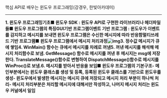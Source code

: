 핵심 API로 배우는 윈도우 프로그래밍(강경우, 한빛아카데미)

------

**1. 윈도우 프로그래밍기초■ 윈도우 SDK : 윈도우 API로 구현한 라이브러리나 헤더파일들■ 윈도우 프로그램의 특징GUI기반 프로그램이벤트 기반 프로그램 : 윈도우가 이벤트를 감지하고 메시지를 보내면 윈도우 프로그램은 수신한 메시지에 따라 반응함멀티쓰레드 기반 프로그램■ 윈도우 프로그램에서 메시지 처리과정![img](https://lh5.googleusercontent.com/fV0PPDoege5JHWydot8HXoXaVF1prRpCttkWdz2Nh03otSY-4DtQH1PW0NejER4rhtQe9rXHYEu2xTevz5fY4fpEhYo3XqZVLEPfG7pPQkDEuBSbtYx0GBmB-Qh6JGM7K_-Nsn_h)3. 정수값 메시지가 큐에 쌓임4. WinMain() 함수는 큐에서 메시지를 차례로 꺼냄5. 꺼낸 메시지를 해석해 메시지 처리함수로 보냄. GetMessage() 함수로 메시지를 꺼낸 후 메시지는 msg에 저장한다. TranslateMessage()함수로 변형하여 DispatchMessage()함수로 메시지를 WinProc()로 보냄.6. 메시지를 받아서 반응을 보임■ 윈도우 프로그램의 기본구조- 메인부분에서는 윈도우 클래스를 생성 및 등록, 등록된 윈도우 클래스를 기반으로 윈도우를 생성- 윈도우에서 발생한 메시지는 메시지 큐에 저장되고 메시지 처리 부분이 하나씩 처리- 메시지 처리부분은 처리할 메시지에 대해서만 작성하고, 나머지 메시지 처리는 윈도우 커널에서 일임**